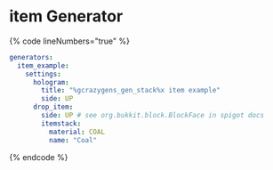 # item Generator

{% code lineNumbers="true" %}
```yaml
generators:
  item_example:
    settings:
      hologram:
        title: "%gcrazygens_gen_stack%x item example"
        side: UP
      drop_item:
        side: UP # see org.bukkit.block.BlockFace in spigot docs
        itemstack:
          material: COAL
          name: "Coal"
```
{% endcode %}
